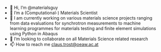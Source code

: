 - 👋 Hi, I’m @materialsguy
- 👀 I’m a (Computational-) Materials Scientist
- 🌱  I am currently working on various materials science projects ranging from data evaluations for synchrotron measurements to machine learning programmes for materials testing and finite element simulations using Python in Abaqus
- 💞️ I’m looking to collaborate on all Materials Science related research
- 📫 How to reach me claus.trost@oeaw.ac.at

